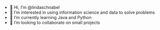 - 👋 Hi, I’m @lindaschnabel
- 👀 I’m interested in using information science and data to solve problems
- 🌱 I’m currently learning Java and Python
- 💞️ I’m looking to collaborate on small projects

<!---
lindaschnabel/lindaschnabel is a ✨ special ✨ repository because its `README.md` (this file) appears on your GitHub profile.
You can click the Preview link to take a look at your changes.
--->
